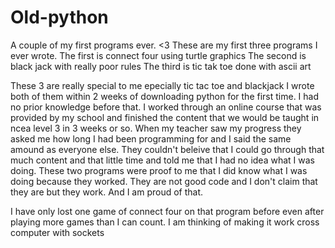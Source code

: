 # Old-python
A couple of my first programs ever. &lt;3
These are my first three programs I ever wrote.
The first is connect four using turtle graphics
The second is black jack with really poor rules
The third is tic tak toe done with ascii art

These 3 are really special to me epecially tic tac toe and blackjack
I wrote both of them within 2 weeks of downloading python for the first time. I had no prior knowledge before that.
I worked through an online course that was provided by my school and finished the content that we would be taught in ncea level 3 in 3 weeks or so.
When my teacher saw my progress they asked me how long I had been programming for and I said the same amound as everyone else.
They couldn't beleive that I could go through that much content and that little time and told me that I had no idea what I was doing.
These two programs were proof to me that I did know what I was doing because they worked. They are not good code and I don't claim that they are but they work.
And I am proud of that.

I have only lost one game of connect four on that program before even after playing more games than I can count. I am thinking of making it work cross computer with sockets
